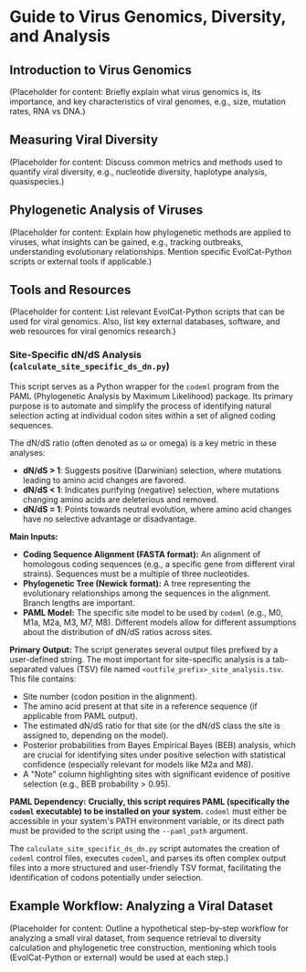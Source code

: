 # Guide to Virus Genomics, Diversity, and Analysis

## Introduction to Virus Genomics
(Placeholder for content: Briefly explain what virus genomics is, its importance, and key characteristics of viral genomes, e.g., size, mutation rates, RNA vs DNA.)

## Measuring Viral Diversity
(Placeholder for content: Discuss common metrics and methods used to quantify viral diversity, e.g., nucleotide diversity, haplotype analysis, quasispecies.)

## Phylogenetic Analysis of Viruses
(Placeholder for content: Explain how phylogenetic methods are applied to viruses, what insights can be gained, e.g., tracking outbreaks, understanding evolutionary relationships. Mention specific EvolCat-Python scripts or external tools if applicable.)

## Tools and Resources
(Placeholder for content: List relevant EvolCat-Python scripts that can be used for viral genomics. Also, list key external databases, software, and web resources for viral genomics research.)

### Site-Specific dN/dS Analysis (`calculate_site_specific_ds_dn.py`)

This script serves as a Python wrapper for the `codeml` program from the PAML (Phylogenetic Analysis by Maximum Likelihood) package. Its primary purpose is to automate and simplify the process of identifying natural selection acting at individual codon sites within a set of aligned coding sequences.

The dN/dS ratio (often denoted as ω or omega) is a key metric in these analyses:
*   **dN/dS > 1**: Suggests positive (Darwinian) selection, where mutations leading to amino acid changes are favored.
*   **dN/dS < 1**: Indicates purifying (negative) selection, where mutations changing amino acids are deleterious and removed.
*   **dN/dS = 1**: Points towards neutral evolution, where amino acid changes have no selective advantage or disadvantage.

**Main Inputs:**
*   **Coding Sequence Alignment (FASTA format):** An alignment of homologous coding sequences (e.g., a specific gene from different viral strains). Sequences must be a multiple of three nucleotides.
*   **Phylogenetic Tree (Newick format):** A tree representing the evolutionary relationships among the sequences in the alignment. Branch lengths are important.
*   **PAML Model:** The specific site model to be used by `codeml` (e.g., M0, M1a, M2a, M3, M7, M8). Different models allow for different assumptions about the distribution of dN/dS ratios across sites.

**Primary Output:**
The script generates several output files prefixed by a user-defined string. The most important for site-specific analysis is a tab-separated values (TSV) file named `<outfile_prefix>_site_analysis.tsv`. This file contains:
*   Site number (codon position in the alignment).
*   The amino acid present at that site in a reference sequence (if applicable from PAML output).
*   The estimated dN/dS ratio for that site (or the dN/dS class the site is assigned to, depending on the model).
*   Posterior probabilities from Bayes Empirical Bayes (BEB) analysis, which are crucial for identifying sites under positive selection with statistical confidence (especially relevant for models like M2a and M8).
*   A "Note" column highlighting sites with significant evidence of positive selection (e.g., BEB probability > 0.95).

**PAML Dependency:**
**Crucially, this script requires PAML (specifically the `codeml` executable) to be installed on your system.** `codeml` must either be accessible in your system's PATH environment variable, or its direct path must be provided to the script using the `--paml_path` argument.

The `calculate_site_specific_ds_dn.py` script automates the creation of `codeml` control files, executes `codeml`, and parses its often complex output files into a more structured and user-friendly TSV format, facilitating the identification of codons potentially under selection.

## Example Workflow: Analyzing a Viral Dataset
(Placeholder for content: Outline a hypothetical step-by-step workflow for analyzing a small viral dataset, from sequence retrieval to diversity calculation and phylogenetic tree construction, mentioning which tools (EvolCat-Python or external) would be used at each step.)
